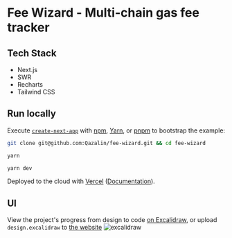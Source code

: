 # Fee Wizard - Multi-chain gas fee tracker

## Tech Stack

- Next.js 
- SWR 
- Recharts 
- Tailwind CSS


## Run locally

Execute [`create-next-app`](https://github.com/vercel/next.js/tree/canary/packages/create-next-app) with [npm](https://docs.npmjs.com/cli/init), [Yarn](https://yarnpkg.com/lang/en/docs/cli/create/), or [pnpm](https://pnpm.io) to bootstrap the example:

```bash
git clone git@github.com:Qazalin/fee-wizard.git && cd fee-wizard
```

```bash
yarn
```

```bash
yarn dev
```

Deployed to the cloud with [Vercel](https://vercel.com/new?utm_source=github&utm_medium=readme) ([Documentation](https://nextjs.org/docs/deployment)).

## UI
View the project's progress from design to code [on Excalidraw](https://excalidraw.com/#json=R8NjNlGbcr3dWNlNaUKqH,pdM4uww-27XK6EOLwyUT-Q), or upload `design.excalidraw` to [the website](https://excalidraw.com)
![excalidraw](https://pbs.twimg.com/media/FbvfZfrX0AEyPSp?format=jpg&name=medium)
